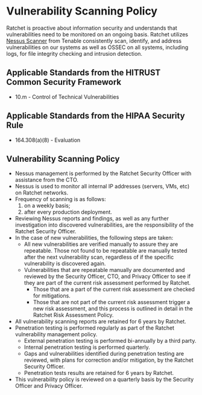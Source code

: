 # Vulnerability Scanning Policy

Ratchet is proactive about information security and understands that vulnerabilities need to be monitored on an ongoing basis. Ratchet utilizes [Nessus Scanner](http://www.ossec.net/) from Tenable consistently scan, identify, and address vulnerabilities on our systems as well as OSSEC on all systems, including logs, for file integrity checking and intrusion detection.

## Applicable Standards from the HITRUST Common Security Framework

* 10.m - Control of Technical Vulnerabilities

## Applicable Standards from the HIPAA Security Rule

* 164.308(a)(8) - Evaluation

## Vulnerability Scanning Policy

* Nessus management is performed by the Ratchet Security Officer with assistance from the CTO.
* Nessus is used to monitor all internal IP addresses (servers, VMs, etc) on Ratchet networks.
* Frequency of scanning is as follows:
	1. on a weekly basis;
	2. after every production deployment.
* Reviewing Nessus reports and findings, as well as any further investigation into discovered vulnerabilities, are the responsibility of the Ratchet Security Officer.
* In the case of new vulnerabilities, the following steps are taken:
	* All new vulnerabilities are verified manually to assure they are repeatable. Those not found to be repeatable are manually tested after the next vulnerability scan, regardless of if the specific vulnerability is discovered again.
	* Vulnerabilities that are repeatable manually are documented and reviewed by the Security Officer, CTO, and Privacy Officer to see if they are part of the current risk assessment performed by Ratchet.
		* Those that are a part of the current risk assessment are checked for mitigations.
		* Those that are not part of the current risk assessment trigger a new risk assessment, and this process is outlined in detail in the Ratchet Risk Assessment Policy.
* All vulnerability scanning reports are retained for 6 years by Ratchet.
* Penetration testing is performed regularly as part of the Ratchet vulnerability management policy.
	* External penetration testing is performed bi-annually by a third party.
	* Internal penetration testing is performed quarterly.
	* Gaps and vulnerabilities identified during penetration testing are reviewed, with plans for correction and/or mitigation, by the Ratchet Security Officer.
	* Penetration tests results are retained for 6 years by Ratchet.
* This vulnerability policy is reviewed on a quarterly basis by the Security Officer and Privacy Officer.